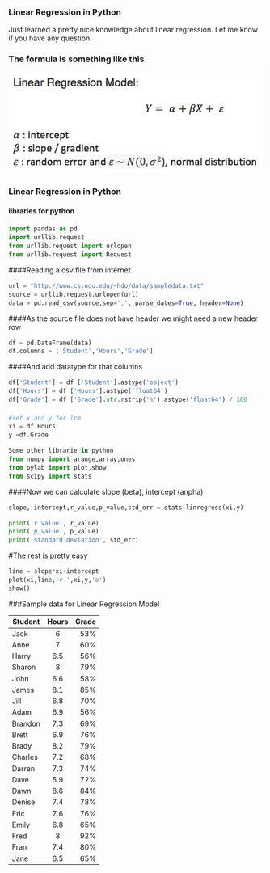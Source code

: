 ### Linear Regression in Python

Just learned a pretty nice knowledge about linear regression. Let me know if you have any question.

### The formula is something like this
![linearregression](https://raw.githubusercontent.com/hungvietdo/images/master/linear.png)






### Linear Regression in Python

#### libraries for python
```python
import pandas as pd
import urllib.request
from urllib.request import urlopen
from urllib.request import Request
```

####Reading a csv file from internet
```python
url = "http://www.cs.odu.edu/~hdo/data/sampledata.txt"
source = urllib.request.urlopen(url)
data = pd.read_csv(source,sep=',', parse_dates=True, header=None)
```

####As the source file does not have header we might need a new header row
```python
df = pd.DataFrame(data)
df.columns = ['Student','Hours','Grade']
```
####And add datatype for that columns
```python
df['Student'] = df ['Student'].astype('object')
df['Hours'] = df ['Hours'].astype('float64')
df['Grade'] = df ['Grade'].str.rstrip('%').astype('float64') / 100
```

####
```python
#set x and y for lrm
xi = df.Hours
y =df.Grade
```

```python
Some other librarie in python
from numpy import arange,array,ones
from pylab import plot,show
from scipy import stats
```
####Now we can calculate slope (beta), intercept (anpha)
```python
slope, intercept,r_value,p_value,std_err = stats.linregress(xi,y)
```
```python
print('r value', r_value)
print('p_value', p_value)
print('standard deviation', std_err)
```
#The rest is pretty easy
```python
line = slope*xi+intercept
plot(xi,line,'r-',xi,y,'o')
show()
```

###Sample data for Linear Regression Model

| Student        | Hours           | Grade  |
| ------------- |:-------------:| -----:|
|	Jack|6|53%	|
|	Anne|7|60%	|
|	Harry|6.5|56%	|
|	Sharon|8|79%	|
|	John|6.6|58%	|
|	James|8.1|85%	|
|	Jill|6.8|70%	|
|	Adam|6.9|56%	|
|	Brandon|7.3|69%	|
|	Brett|6.9|76%	|
|	Brady|8.2|79%	|
|	Charles|7.2|68%	|
|	Darren|7.3|74%	|
|	Dave|5.9|72%	|
|	Dawn|8.6|84%	|
|	Denise|7.4|78%	|
|	Eric|7.6|76%	|
|	Emily|6.8|65%	|
|	Fred|8|92%	|
|	Fran|7.4|80%	|
|	Jane|6.5|65%	|

